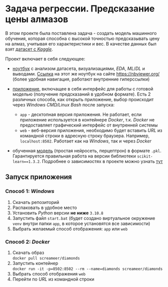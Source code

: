 # Задача регрессии. Предсказание цены алмазов
В этом проекте была поставлена задача - создать модель машинного обучения, которая способна с высокой точностью предсказывать цену на алмаз, учитывая его характеристики и вес. В качестве данных был взят [датасет с *Kaggle*](https://www.kaggle.com/datasets/shivam2503/diamonds). 

Проект включает в себя следующее:
* [ноутбук](./notebook/diamonds.ipynb) с анализом датасета, визуализациями, *EDA*, *ML*/*DL* и выводами. [Ссылка](https://nbviewer.org/github/ScReameer/Diamond-price-prediction/blob/main/notebook/diamonds.ipynb) на этот же ноутбук на сайте https://nbviewer.org/ (более удобная навигация, работают внутренние гиперссылки)

* [приложение](./app/), включащее в себя интерфейс для работы с готовой моделью (получение предсказаний в удобном формате). Есть 2 различных способа, как открыть приложение, выбор происходит через *Windows CMD/Linux Bash* после запуска:
    * `app` - десктопная версия приложения. Не работает, если приложение используется в контейнере *Docker*, т.к. *Docker* не предоставляет графический интерфейс от внутренней системы
    * `web` - веб-версия приложения, необходимо будет вставить *URL* из командной строки в адресную строку браузера. Например, `localhost:8502`. Работает как на *Windows*, так и через *Docker*

* обученная [модель](./app/models/) (простая нейросеть, перцептрон) в формате `.pkl`. Гарантируется правильная работа на версии библиотеки `scikit-learn==1.3.2`. Подробнее о зависимостях в проекте можно узнать [тут](./app/requirements.txt)
## Запуск приложения
### Способ 1: *Windows*
1. Скачать репозиторий
2. Распаковать в удобное место
3. Установить *Python* версии **не ниже** `3.10.8`
4. Запустить файл `start.bat` (будет создано виртуальное окружение `venv` внутри папки `app`, в которое установятся все зависимости)
5. Выбрать желаемый способ отображения: `app`  или `web`
### Способ 2: *Docker*
1. Скачать образ  
    `docker pull screameer/diamonds`
2. Запустить контейнер  
    `docker run -it -p=8502:8502 --rm --name=diamonds screameer/diamonds`
3. Выбрать способ отображения `web`
4. Перейти по *URL* из командной строки